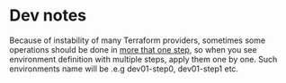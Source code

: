 # Dev notes

Because of instability of many Terraform providers, sometimes some operations should be done in [more that one step](https://github.com/hashicorp/terraform-provider-azurerm/issues/20435), so when you see environment definition with multiple steps, apply them one by one. Such environments name will be .e.g dev01-step0, dev01-step1 etc.
